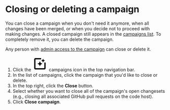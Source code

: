 # Closing or deleting a campaign

You can close a campaign when you don't need it anymore, when all changes have been merged, or when you decide not to proceed with making changes. A closed campaign still appears in the [campaigns list](viewing_campaigns.md). To completely remove it, you can delete the campaign.

Any person with [admin access to the campaign](../explanations/managing_access.md#permission-levels-for-campaigns) can close or delete it.

1. Click the <img src="../campaigns-icon.svg" alt="Campaigns icon" /> campaigns icon in the top navigation bar.
1. In the list of campaigns, click the campaign that you'd like to close or delete.
1. In the top right, click the **Close** button.
1. Select whether you want to close all of the campaign's open changesets (e.g., closing all associated GitHub pull requests on the code host).
1. Click **Close campaign**.

